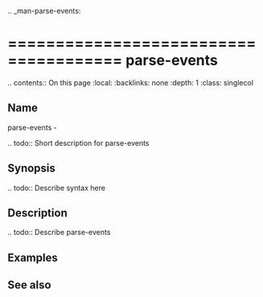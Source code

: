 .. _man-parse-events:

======================================
parse-events
======================================

.. contents:: On this page
    :local:
    :backlinks: none
    :depth: 1
    :class: singlecol

Name
----
parse-events - 

.. todo::
    Short description for parse-events

Synopsis
--------
.. todo::
   Describe syntax here

Description
-----------
.. todo::
    Describe parse-events

Examples
--------

See also
--------


